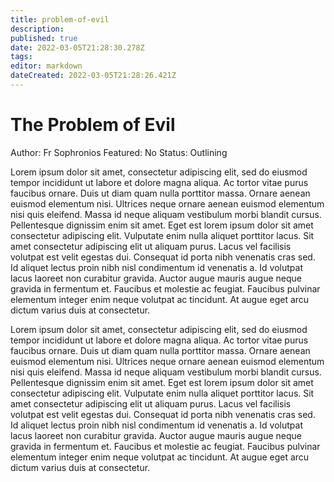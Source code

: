 ```yaml
---
title: problem-of-evil
description: 
published: true
date: 2022-03-05T21:28:30.278Z
tags: 
editor: markdown
dateCreated: 2022-03-05T21:28:26.421Z
---
```


# The Problem of Evil

Author: Fr Sophronios
Featured: No
Status: Outlining

Lorem ipsum dolor sit amet, consectetur adipiscing elit, sed do eiusmod tempor incididunt ut labore et dolore magna aliqua. Ac tortor vitae purus faucibus ornare. Duis ut diam quam nulla porttitor massa. Ornare aenean euismod elementum nisi. Ultrices neque ornare aenean euismod elementum nisi quis eleifend. Massa id neque aliquam vestibulum morbi blandit cursus. Pellentesque dignissim enim sit amet. Eget est lorem ipsum dolor sit amet consectetur adipiscing elit. Vulputate enim nulla aliquet porttitor lacus. Sit amet consectetur adipiscing elit ut aliquam purus. Lacus vel facilisis volutpat est velit egestas dui. Consequat id porta nibh venenatis cras sed. Id aliquet lectus proin nibh nisl condimentum id venenatis a. Id volutpat lacus laoreet non curabitur gravida. Auctor augue mauris augue neque gravida in fermentum et. Faucibus et molestie ac feugiat. Faucibus pulvinar elementum integer enim neque volutpat ac tincidunt. At augue eget arcu dictum varius duis at consectetur.

Lorem ipsum dolor sit amet, consectetur adipiscing elit, sed do eiusmod tempor incididunt ut labore et dolore magna aliqua. Ac tortor vitae purus faucibus ornare. Duis ut diam quam nulla porttitor massa. Ornare aenean euismod elementum nisi. Ultrices neque ornare aenean euismod elementum nisi quis eleifend. Massa id neque aliquam vestibulum morbi blandit cursus. Pellentesque dignissim enim sit amet. Eget est lorem ipsum dolor sit amet consectetur adipiscing elit. Vulputate enim nulla aliquet porttitor lacus. Sit amet consectetur adipiscing elit ut aliquam purus. Lacus vel facilisis volutpat est velit egestas dui. Consequat id porta nibh venenatis cras sed. Id aliquet lectus proin nibh nisl condimentum id venenatis a. Id volutpat lacus laoreet non curabitur gravida. Auctor augue mauris augue neque gravida in fermentum et. Faucibus et molestie ac feugiat. Faucibus pulvinar elementum integer enim neque volutpat ac tincidunt. At augue eget arcu dictum varius duis at consectetur.